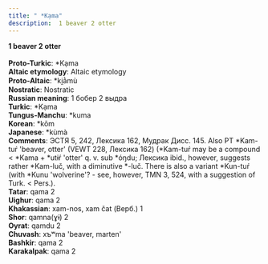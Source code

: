 ```yaml
---
title: " *Kạma"
description:  1 beaver 2 otter
---
```

<strong> 1 beaver 2 otter</strong><br><br>
<strong>Proto-Turkic</strong>:  *Kạma<br>
<strong>Altaic etymology</strong>:  Altaic etymology<br>
<strong> Proto-Altaic</strong>:  *ki̯ằmù<br>
<strong>Nostratic</strong>:  Nostratic<br>
<strong>Russian meaning</strong>:  1 бобер 2 выдра<br>
<strong>Turkic</strong>:  *Kạma<br>
<strong>Tungus-Manchu</strong>:  *kuma<br>
<strong>Korean</strong>:  *kōm<br>
<strong>Japanese</strong>:  *kùmà<br>
<strong>Comments</strong>:  ЭСТЯ 5, 242, Лексика 162, Мудрак Дисс. 145. Also PT *Kam-tuŕ 'beaver, otter' (VEWT 228, Лексика 162) (*Kam-tuŕ may be a compound < *Kama + *utɨŕ 'otter' q. v. sub *óŋdu; Лексика ibid., however, suggests rather *Kam-luč, with a diminutive *-luč. There is also a variant *Kun-tuŕ (with *Kunu 'wolverine'? - see, however, TMN 3, 524, with a suggestion of Turk. < Pers.).<br>
<strong>Tatar</strong>:  qama 2<br>
<strong>Uighur</strong>:  qama 2<br>
<strong>Khakassian</strong>:  xam-nos, xam čat (Верб.) 1<br>
<strong>Shor</strong>:  qamna(ɣɨ) 2<br>
<strong>Oyrat</strong>:  qamdu 2<br>
<strong>Chuvash</strong>:  xъʷma 'beaver, marten'<br>
<strong>Bashkir</strong>:  qama 2<br>
<strong>Karakalpak</strong>:  qama 2<br>


